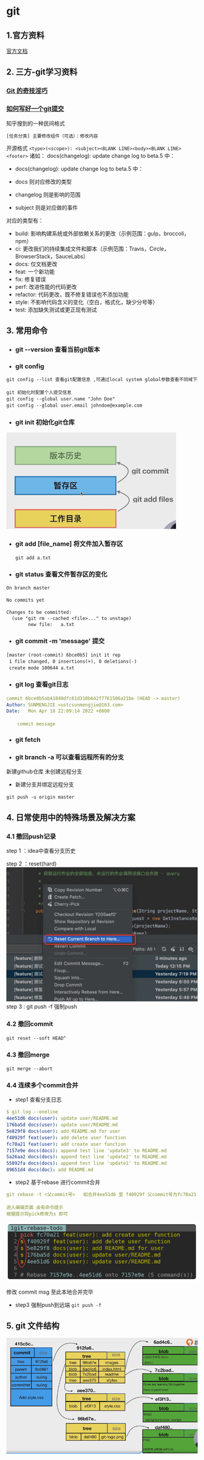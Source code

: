 # git

## 1.官方资料
[官方文档](https://git-scm.com/book/zh/v2)

## 2. 三方-git学习资料

### [Git 的奇技淫巧](https://github.com/521xueweihan/git-tips)


### [ 如何写好一个git提交](https://zhuanlan.zhihu.com/p/27501055)

知乎搜到的一种民间格式

`[任务分类] 主要修改组件（可选）：修改内容`

开源格式
`<type>(<scope>): <subject><BLANK LINE><body><BLANK LINE><footer>`
诸如： docs(changelog): update change log to beta.5 中：
- docs(changelog): update change log to beta.5 中：

- docs 则对应修改的类型
- changelog 则是影响的范围
- subject 则是对应做的事件

对应的类型有：

- build: 影响构建系统或外部依赖关系的更改（示例范围：gulp，broccoli，npm）
- ci: 更改我们的持续集成文件和脚本（示例范围：Travis，Circle，BrowserStack，SauceLabs）
- docs: 仅文档更改
- feat: 一个新功能
- fix: 修复错误
- perf: 改进性能的代码更改
- refactor: 代码更改，既不修复错误也不添加功能
- style: 不影响代码含义的变化（空白，格式化，缺少分号等）
- test: 添加缺失测试或更正现有测试

## 3. 常用命令

- ###  git --version       查看当前git版本
- ###  git config
```xml
git config --list 查看git配置信息 ,可通过local system global参数查看不同域下的配置参数

git 初始化时配置个人提交信息
git config --global user.name "John Doe"
git config --global user.email johndoe@example.com
```
- ###  git init 初始化git仓库

![](../../pics/git/git_add_commit.png)
- ###  git add [file_name] 将文件加入暂存区
    `git add a.txt`
- ###  git status          查看文件暂存区的变化
```
On branch master

No commits yet

Changes to be committed:
  (use "git rm --cached <file>..." to unstage)
        new file:   a.txt
```
- ###  git commit -m 'message'  提交
```xml
[master (root-commit) 6bce0b5] init it rep
 1 file changed, 0 insertions(+), 0 deletions(-)
 create mode 100644 a.txt
```
- ###  git log  查看git日志
```yaml
commit 6bce0b5ab41840dfc61d310b642f7761506a21be (HEAD -> master)
Author: SUNMENGJIE <ustcsunmengjie@163.com>
Date:   Mon Apr 18 22:09:14 2022 +0800

    commit message
```
- ###  git fetch

- ###  git branch -a 可以查看远程所有的分支


新建github仓库 未创建远程分支
- 新建分支并绑定远程分支

`git push -u origin master`

## 4. 日常使用中的特殊场景及解决方案
### 4.1 撤回push记录
step 1 ：idea中查看分支历史

step 2 ：reset(hard)
![](../../pics/git/git_reset.jpg)
step 3 : git push -f 强制push

### 4.2 撤回commit
`git reset --soft HEAD^`

### 4.3 撤回merge
`git merge --abort`

### 4.4 连续多个commit合并
- step1 查看分支日志
```yaml
$ git log --oneline
4ee51d6 docs(user): update user/README.md
176ba5d docs(user): update user/README.md
5e829f8 docs(user): add README.md for user
f40929f feat(user): add delete user function
fc70a21 feat(user): add create user function
7157e9e docs(docs): append test line 'update3' to README.md
5a26aa2 docs(docs): append test line 'update2' to README.md
55892fa docs(docs): append test line 'update1' to README.md
89651d4 docs(doc): add README.md
```
- step2 基于rebase 进行commit合并
```yaml
git rebase -t <父commit号>   如合并4ee51d6 至 f40929f 父commit号为fc70a21

进入编辑页面 会有命令提示
根据提示将pick修改为s 即可
```
![](../../pics/git/git_rebase.png)

修改 commit msg
至此本地合并完毕
- step3 强制push到远端
`git push -f`

## 5. git 文件结构
![](../../pics/git/git文件结构.png)